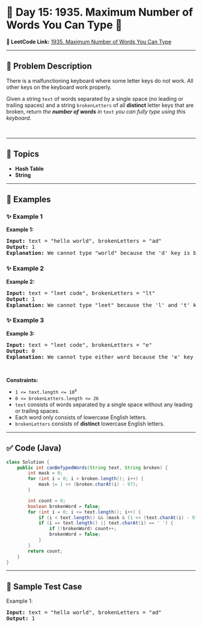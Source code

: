 # 📌 Day 15: 1935. Maximum Number of Words You Can Type 🎯

**🔗 LeetCode Link:** [1935. Maximum Number of Words You Can Type](https://leetcode.com/problems/maximum-number-of-words-you-can-type/)

---

## 🧩 Problem Description

<p>There is a malfunctioning keyboard where some letter keys do not work. All other keys on the keyboard work properly.</p>

<p>Given a string <code>text</code> of words separated by a single space (no leading or trailing spaces) and a string <code>brokenLetters</code> of all <strong>distinct</strong> letter keys that are broken, return <em>the <strong>number of words</strong> in</em> <code>text</code> <em>you can fully type using this keyboard</em>.</p>

<p>&nbsp;</p>
<p><strong class="example">

---

## 🧠 Topics

- Hash Table
- String
---

## 🧩 Examples

### ✨ Example 1

Example 1:</strong></p>

<pre>
<strong>Input:</strong> text = &quot;hello world&quot;, brokenLetters = &quot;ad&quot;
<strong>Output:</strong> 1
<strong>Explanation:</strong> We cannot type &quot;world&quot; because the &#39;d&#39; key is broken.
</pre>

<p><strong class="example">

### ✨ Example 2

Example 2:</strong></p>

<pre>
<strong>Input:</strong> text = &quot;leet code&quot;, brokenLetters = &quot;lt&quot;
<strong>Output:</strong> 1
<strong>Explanation:</strong> We cannot type &quot;leet&quot; because the &#39;l&#39; and &#39;t&#39; keys are broken.
</pre>

<p><strong class="example">

### ✨ Example 3

Example 3:</strong></p>

<pre>
<strong>Input:</strong> text = &quot;leet code&quot;, brokenLetters = &quot;e&quot;
<strong>Output:</strong> 0
<strong>Explanation:</strong> We cannot type either word because the &#39;e&#39; key is broken.
</pre>

<p>&nbsp;</p>
<p><strong>Constraints:</strong></p>

<ul>
	<li><code>1 &lt;= text.length &lt;= 10<sup>4</sup></code></li>
	<li><code>0 &lt;= brokenLetters.length &lt;= 26</code></li>
	<li><code>text</code> consists of words separated by a single space without any leading or trailing spaces.</li>
	<li>Each word only consists of lowercase English letters.</li>
	<li><code>brokenLetters</code> consists of <strong>distinct</strong> lowercase English letters.</li>
</ul>

---

## ✅ Code (Java)

```java
class Solution {
    public int canBeTypedWords(String text, String broken) {
        int mask = 0;
        for (int i = 0; i < broken.length(); i++) {
            mask |= 1 << (broken.charAt(i) - 97);
        }

        int count = 0;
        boolean brokenWord = false;
        for (int i = 0; i <= text.length(); i++) {
            if (i < text.length() && (mask & (1 << (text.charAt(i) - 97))) != 0) brokenWord = true;
            if (i == text.length() || text.charAt(i) == ' ') {
                if (!brokenWord) count++;
                brokenWord = false;
            }
        }
        return count;
    }
}
```

---

## 🧪 Sample Test Case


Example 1:</strong></p>

<pre>
<strong>Input:</strong> text = &quot;hello world&quot;, brokenLetters = &quot;ad&quot;
<strong>Output:</strong> 1
</pre>

<p><strong class="example">



